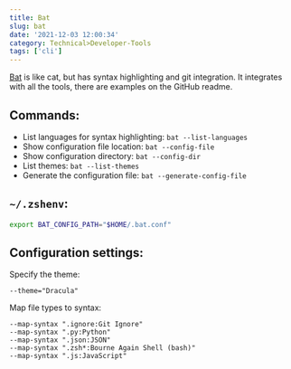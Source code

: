 ```yaml
---
title: Bat
slug: bat
date: '2021-12-03 12:00:34'
category: Technical>Developer-Tools
tags: ['cli']
---
```


[Bat](https://github.com/sharkdp/bat#adding-new-themes) is like cat, but has
syntax highlighting and git integration. It integrates with all the tools, there are examples on the GitHub readme.

## Commands:

- List languages for syntax highlighting: `bat --list-languages`
- Show configuration file location: `bat --config-file`
- Show configuration directory: `bat --config-dir`
- List themes: `bat --list-themes`
- Generate the configuration file: `bat --generate-config-file`

## `~/.zshenv`:

```zsh
export BAT_CONFIG_PATH="$HOME/.bat.conf"
```

## Configuration settings:

Specify the theme:

```
--theme="Dracula"
```

Map file types to syntax:

```
--map-syntax ".ignore:Git Ignore"
--map-syntax ".py:Python"
--map-syntax ".json:JSON"
--map-syntax ".zsh*:Bourne Again Shell (bash)"
--map-syntax ".js:JavaScript"
```
